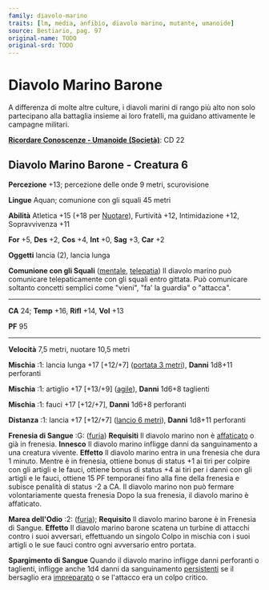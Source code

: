 ```yaml
---
family: diavolo-marino
traits: [lm, media, anfibio, diavolo marino, mutante, umanoide]
source: Bestiario, pag. 97
original-name: TODO
original-srd: TODO
---
```


# Diavolo Marino Barone

A differenza di molte altre culture, i diavoli marini di rango più alto non solo
partecipano alla battaglia insieme ai loro fratelli, ma guidano attivamente le
campagne militari.

**[Ricordare Conoscenze - Umanoide (Società)](/azioni/abilita/ricordare-conoscenze)**:
CD 22

## Diavolo Marino Barone - Creatura 6

**Percezione** +13; percezione delle onde 9 metri, scurovisione

**Lingue** Aquan; comunione con gli squali 45 metri

**Abilità** Atletica +15 (+18 per [Nuotare](/azioni/abilita/nuotare)), Furtività
+12, Intimidazione +12, Sopravvivenza +11

**For** +5, **Des** +2, **Cos** +4, **Int** +0, **Sag** +3, **Car** +2

**Oggetti** lancia (2), lancia lunga

**Comunione con gli Squali** ([mentale](/tratti/mentale),
[telepatia](/tratti/telepatia)) Il diavolo marino può comunicare telepaticamente
con gli squali entro gittata. Può comunicare soltanto concetti semplici come
"vieni", "fa' la guardia" o "attacca".

---

**CA** 24; **Temp** +16, **Rifl** +14, **Vol** +13

**PF** 95

---

**Velocità** 7,5 metri, nuotare 10,5 metri

**Mischia** :1: lancia lunga +17 \[+12/+7] ([portata 3 metri](/tratti/portata)),
**Danni** 1d8+11 perforanti

**Mischia** :1: artiglio +17 \[+13/+9] ([agile](/tratti/agile)), **Danni** 1d6+8
taglienti

**Mischia** :1: fauci +17 \[+12/+7], **Danni** 1d6+8 perforanti

**Distanza** :1: lancia +17 \[+12/+7] ([lancio 6 metri](/tratti/lancio)),
**Danni** 1d8+11 perforanti

**Frenesia di Sangue** :G: ([furia](/tratti/furia)) **Requisiti** Il diavolo
marino non è [affaticato](/condizioni/affaticato) o già in frenesia. **Innesco**
Il diavolo marino infligge danni da sanguinamento a una creatura vivente.
**Effetto** Il diavolo marino entra in una frenesia che dura 1 minuto. Mentre è
in frenesia, ottiene bonus di status +1 ai tiri per colpire con gli artigli e le
fauci, ottiene bonus di status +4 ai tiri per i danni con gli artigli e le
fauci, ottiene 15 PF temporanei fino alla fine della frenesia e subisce penalità
di status -2 a CA. Il diavolo marino non può fermare volontariamente questa
frenesia Dopo la sua frenesia, il diavolo marino è affaticato.

**Marea dell'Odio** :2: ([furia](/tratti/furia)); **Requisito** Il diavolo
marino barone è in Frenesia di Sangue. **Effetto** Il diavolo marino barone
scatena un turbine di attacchi contro i suoi avversari, effettuando un singolo
Colpo in mischia con i suoi artigli o le sue fauci contro ogni avversario entro
portata.

**Spargimento di Sangue** Quando il diavolo marino infligge danni perforanti o
taglienti, infligge anche 1d4 danni da sanguinamento
[persistenti](/condizioni/danno-persistente) se il bersaglio era
[impreparato](/condizioni/impreparato) o se l'attacco era un colpo critico.
